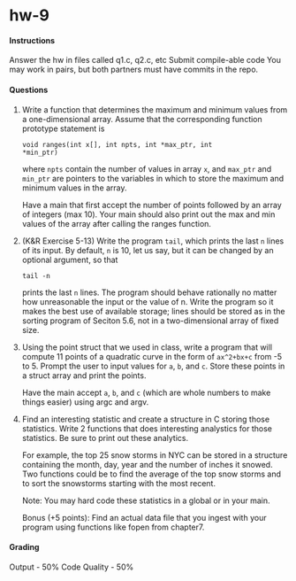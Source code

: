 # hw-9

#### Instructions
Answer the hw in files called q1.c, q2.c, etc
Submit compile-able code
You may work in pairs, but both partners must have commits in the repo.

#### Questions
1. Write a function that determines the maximum and minimum values from a one-dimensional array. Assume that the corresponding function prototype statement is

   <code>void ranges(int x[], int npts, int *max_ptr, int *min_ptr)</code>

   where ```npts``` contain the number of values in array ```x```, and ```max_ptr``` and ```min_ptr``` are pointers to the variables in which to store the maximum and minimum values in the array.

   Have a main that first accept the number of points followed by an array of integers (max 10). Your main should also print out the max and min values of the array after calling the ranges function.

2. (K&R Exercise 5-13) Write the program <code>tail</code>, which prints the last ```n``` lines of its input. By default, ```n``` is 10, let us say, but it can be changed by an optional argument, so that

    <code>tail -n</code>

    prints the last ```n``` lines. The program should behave rationally no matter how unreasonable the input or the value of n. Write the program so it makes the best use of available storage; lines should be stored as in the sorting program of Seciton 5.6, not in a two-dimensional array of fixed size.

3. Using the point struct that we used in class, write a program that will compute 11 points of a quadratic curve in the form of ```ax^2+bx+c``` from -5 to 5. Prompt the user to input values for ```a```, ```b```, and ```c```. Store these points in a struct array and print the points.

    Have the main accept ```a```, ```b```, and ```c``` (which are whole numbers to make things easier) using argc and argv.
    
4. Find an interesting statistic and create a structure in C storing those statistics. Write 2 functions that does interesting analystics for those statistics. Be sure to print out these analytics.

    For example, the top 25 snow storms in NYC can be stored in a structure containing the month, day, year and the number of inches it snowed. Two functions could be to find the average of the top snow storms and to sort the snowstorms starting with the most recent.

    Note: You may hard code these statistics in a global or in your main.

    Bonus (+5 points): Find an actual data file that you ingest with your program using functions like fopen from chapter7.


#### Grading
Output - 50% Code Quality - 50%

